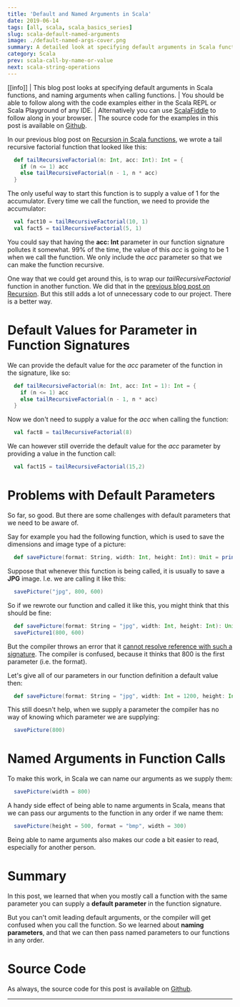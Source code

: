 ```yaml
---
title: 'Default and Named Arguments in Scala'
date: 2019-06-14
tags: [all, scala, scala_basics_series]
slug: scala-default-named-arguments
image: ./default-named-args-cover.png
summary: A detailed look at specifying default arguments in Scala functions, and naming arguments when calling functions. Includes examples of when you might use these techniques
category: Scala
prev: scala-call-by-name-or-value
next: scala-string-operations
---
```


[[info]]
| This blog post looks at specifying default arguments in Scala functions, and naming arguments when calling functions.
| You should be able to follow along with the code examples either in the Scala REPL or Scala Playground of any IDE.
| Alternatively you can use [ScalaFiddle](https://scalafiddle.io/) to follow along in your browser.
| The source code for the examples in this post is available on [Github](https://github.com/james-willett/ScalaBlog/blob/master/src/scalaBasics/absoluteBasics/DefaultArgs.scala).

In our previous blog post on [Recursion in Scala functions](./scala-basics-recursion), we wrote a tail recursive factorial function that looked like this:

```scala
  def tailRecursiveFactorial(n: Int, acc: Int): Int = {
    if (n <= 1) acc
    else tailRecursiveFactorial(n - 1, n * acc)
  }
```

The only useful way to start this function is to supply a value of 1 for the accumulator. Every time we call the function, we need to provide the accumulator:

```scala
  val fact10 = tailRecursiveFactorial(10, 1)
  val fact5 = tailRecursiveFactorial(5, 1)
```

You could say that having the **acc: Int** parameter in our function signature pollutes it somewhat. 99% of the time, the value of this _acc_ is going to be 1 when we call the function. We only include the _acc_ parameter so that we can make the function recursive.

One way that we could get around this, is to wrap our _tailRecursiveFactorial_ function in another function. We did that in the [previous blog post on Recursion](./scala-basics-recursion). But this still adds a lot of unnecessary code to our project. There is a better way.

# Default Values for Parameter in Function Signatures

We can provide the default value for the _acc_ parameter of the function in the signature, like so:

```scala
  def tailRecursiveFactorial(n: Int, acc: Int = 1): Int = {
    if (n <= 1) acc
    else tailRecursiveFactorial(n - 1, n * acc)
  }
```

Now we don't need to supply a value for the _acc_ when calling the function:

```scala
  val fact8 = tailRecursiveFactorial(8)
```

We can however still override the default value for the _acc_ parameter by providing a value in the function call:

```scala
  val fact15 = tailRecursiveFactorial(15,2)
```

# Problems with Default Parameters

So far, so good. But there are some challenges with default parameters that we need to be aware of.

Say for example you had the following function, which is used to save the dimensions and image type of a picture:

```scala
  def savePicture(format: String, width: Int, height: Int): Unit = println("saving picture")
```

Suppose that whenever this function is being called, it is usually to save a **JPG** image. I.e. we are calling it like this:

```scala
  savePicture("jpg", 800, 600)
```

So if we rewrote our function and called it like this, you might think that this should be fine:

```scala
  def savePicture(format: String = "jpg", width: Int, height: Int): Unit = println("saving picture")
  savePicture1(800, 600)
```

But the compiler throws an error that it [cannot resolve reference with such a signature](https://stackoverflow.com/questions/39518635/intellij-error-with-scala-function-cannot-resolve-reference-format-with-such-s). The compiler is confused, because it thinks that 800 is the first parameter (i.e. the format).

Let's give all of our parameters in our function definition a default value then:

```scala
  def savePicture(format: String = "jpg", width: Int = 1200, height: Int = 1000): Unit = println("saving picture")
```

This still doesn't help, when we supply a parameter the compiler has no way of knowing which parameter we are supplying:

```scala
  savePicture(800)
```

# Named Arguments in Function Calls

To make this work, in Scala we can name our arguments as we supply them:

```scala
  savePicture(width = 800)
```

A handy side effect of being able to name arguments in Scala, means that we can pass our arguments to the function in any order if we name them:

```scala
  savePicture(height = 500, format = "bmp", width = 300)
```

Being able to name arguments also makes our code a bit easier to read, especially for another person.

# Summary

In this post, we learned that when you mostly call a function with the same parameter you can supply a **default parameter** in the function signature.

But you can't omit leading default arguments, or the compiler will get confused when you call the function. So we learned about **naming parameters**, and that we can then pass named parameters to our functions in any order.

# Source Code

As always, the source code for this post is available on [Github](https://github.com/james-willett/ScalaBlog/blob/master/src/scalaBasics/absoluteBasics/DefaultArgs.scala).

---
